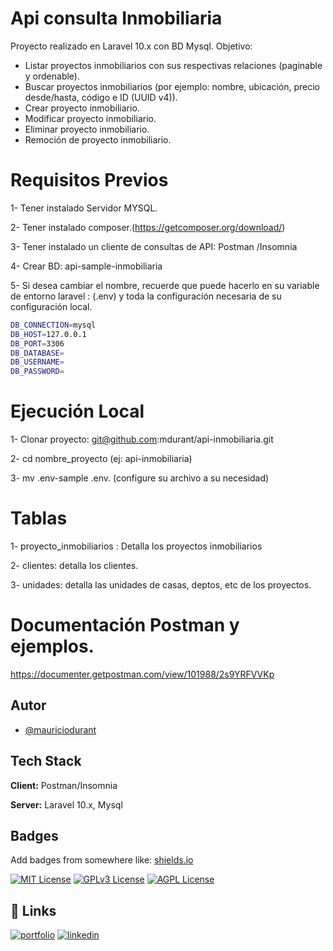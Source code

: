 
# Api consulta Inmobiliaria

Proyecto realizado en Laravel 10.x con BD Mysql.
Objetivo:

- Listar proyectos inmobiliarios con sus respectivas relaciones (paginable y
ordenable).
- Buscar proyectos inmobiliarios (por ejemplo: nombre, ubicación, precio desde/hasta,
código e ID (UUID v4)).
- Crear proyecto inmobiliario.
- Modificar proyecto inmobiliario.
- Eliminar proyecto inmobiliario.
- Remoción de proyecto inmobiliario.

# Requisitos Previos

1- Tener instalado Servidor MYSQL. 

2- Tener instalado composer.(https://getcomposer.org/download/)

3- Tener instalado un cliente de consultas de API:  Postman /Insomnia

4- Crear BD: api-sample-inmobiliaria

5- Si desea cambiar el nombre, recuerde que puede hacerlo en su variable de entorno laravel : (.env) y toda la configuración necesaria de su configuración local.

```bash
DB_CONNECTION=mysql
DB_HOST=127.0.0.1
DB_PORT=3306
DB_DATABASE=
DB_USERNAME=
DB_PASSWORD=
```



# Ejecución Local

1- Clonar proyecto: git@github.com:mdurant/api-inmobiliaria.git

2- cd nombre_proyecto (ej: api-inmobiliaria)

3- mv .env-sample .env. (configure su archivo a su necesidad)

# Tablas

1- proyecto_inmobiliarios : Detalla los proyectos inmobiliarios

2- clientes: detalla los clientes.

3- unidades: detalla las unidades de casas, deptos, etc de los proyectos.


# Documentación Postman y ejemplos.

https://documenter.getpostman.com/view/101988/2s9YRFVVKp
## Autor

- [@mauriciodurant](https://github.com/mdurant/api-inmobiliaria)


## Tech Stack

**Client:** Postman/Insomnia

**Server:** Laravel 10.x, Mysql


## Badges

Add badges from somewhere like: [shields.io](https://shields.io/)

[![MIT License](https://img.shields.io/badge/License-MIT-green.svg)](https://choosealicense.com/licenses/mit/)
[![GPLv3 License](https://img.shields.io/badge/License-GPL%20v3-yellow.svg)](https://opensource.org/licenses/)
[![AGPL License](https://img.shields.io/badge/license-AGPL-blue.svg)](http://www.gnu.org/licenses/agpl-3.0)


## 🔗 Links
[![portfolio](https://img.shields.io/badge/my_portfolio-000?style=for-the-badge&logo=ko-fi&logoColor=white)](https://github.com/mdurant)
[![linkedin](https://img.shields.io/badge/linkedin-0A66C2?style=for-the-badge&logo=linkedin&logoColor=white)](https://www.linkedin.com/in/mdurantorres/)

